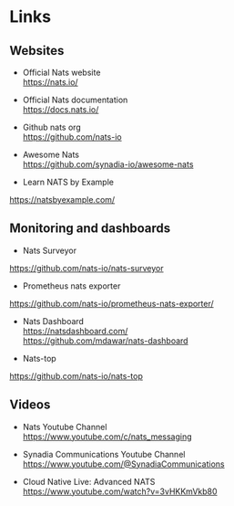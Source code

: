 # Links

## Websites

- Official Nats website  
<https://nats.io/>

- Official Nats documentation  
<https://docs.nats.io/>

- Github nats org  
<https://github.com/nats-io>

- Awesome Nats  
<https://github.com/synadia-io/awesome-nats>

- Learn NATS by Example

<https://natsbyexample.com/>

## Monitoring and dashboards

- Nats Surveyor

<https://github.com/nats-io/nats-surveyor>

- Prometheus nats exporter

<https://github.com/nats-io/prometheus-nats-exporter/>

- Nats Dashboard  
<https://natsdashboard.com/>  
<https://github.com/mdawar/nats-dashboard>

- Nats-top

<https://github.com/nats-io/nats-top>

## Videos

- Nats Youtube Channel  
<https://www.youtube.com/c/nats_messaging>

- Synadia Communications Youtube Channel  
<https://www.youtube.com/@SynadiaCommunications>

- Cloud Native Live: Advanced NATS  
<https://www.youtube.com/watch?v=3vHKKmVkb80>
